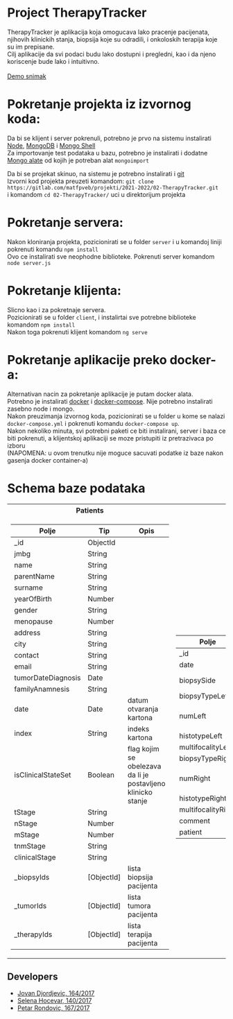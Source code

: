 # Project TherapyTracker

TherapyTracker je aplikacija koja omogucava lako pracenje pacijenata, njihovih klinickih stanja, biopsija koje su odradili, i onkoloskih terapija koje su im prepisane. <br>
Cilj aplikacije da svi podaci budu lako dostupni i pregledni, kao i da njeno koriscenje bude lako i intuitivno. <br>
<br>
[Demo snimak](https://gitlab.com/matfpveb/projekti/2021-2022/02-TherapyTracker/-/blob/master/demo.mkv)

# Pokretanje projekta iz izvornog koda:
Da bi se klijent i server pokrenuli, potrebno je prvo na sistemu instalirati [Node](https://nodejs.org/en/download/), [MongoDB](https://www.mongodb.com/try/download/community) i [Mongo Shell](https://www.mongodb.com/try/download/shell) <br>
Za importovanje test podataka u bazu, potrebno je instalirati i dodatne [Mongo alate](https://www.mongodb.com/try/download/database-tools) od kojih je potreban alat `mongoimport`<br>

Da bi se projekat skinuo, na sistemu je potrebno instalirati i [git](https://git-scm.com/downloads) <br>
Izvorni kod projekta preuzeti komandom: `git clone https://gitlab.com/matfpveb/projekti/2021-2022/02-TherapyTracker.git` <br>
i komandom `cd 02-TherapyTracker/` uci u direktorijum projekta

# Pokretanje servera:
Nakon kloniranja projekta, pozicionirati se u folder `server` i u komandoj liniji pokrenuti komandu `npm install` <br>
Ovo ce instalirati sve neophodne biblioteke.
Pokrenuti server komandom `node server.js`

# Pokretanje klijenta:
Slicno kao i za pokretnaje servera. <br>
Pozicionirati se u folder `client`, i instalirtai sve potrebne biblioteke komandom `npm install`<br>
Nakon toga pokrenuti klijent komandom `ng serve` 

# Pokretanje aplikacije preko docker-a:
Alternativan nacin za pokretanje aplikacije je putam docker alata. <br>
Potrebno je instalirati [docker](https://docs.docker.com/engine/install/ubuntu/) i [docker-compose](https://docs.docker.com/compose/install/). Nije potrebno instalirati zasebno node i mongo. <br>
Nakon preuzimanja izvornog koda, pozicionirati se u folder u kome se nalazi `docker-compose.yml` i pokrenuti komandu `docker-compose up`. <br>
Nakon nekoliko minuta, svi potrebni paketi ce biti instalirani, server i baza ce biti pokrenuti, a klijentskoj aplikaciji se moze pristupiti iz pretrazivaca po izboru <br>
(NAPOMENA: u ovom trenutku nije moguce sacuvati podatke iz baze nakon gasenja docker container-a)

# Schema baze podataka 
<table>
<tr>
<th>Patients</th>
<th>Biopsies</th>
<th>Tumors</th>
<th>Therapies</th>
<th>Counter</th>
</tr>
<tr>
<td>

 Polje              | Tip        | Opis                                                         |
 -------------------| -----------|--------------------------------------------------------------|
 _id                | ObjectId   |                                                              |
 jmbg               | String     |                                                              |
 name               | String     |                                                              |
 parentName         | String     |                                                              |
 surname            | String     |                                                              |
 yearOfBirth        | Number     |                                                              |
 gender             | String     |                                                              |
 menopause          | Number     |                                                              |
 address            | String     |                                                              |
 city               | String     |                                                              |
 contact            | String     |                                                              |
 email              | String     |                                                              |
 tumorDateDiagnosis | Date       |                                                              |
 familyAnamnesis    | String     |                                                              |
 date               | Date       | datum otvaranja kartona                                      |
 index              | String     | indeks kartona                                               |
 isClinicalStateSet | Boolean    | flag kojim se obelezava da li je postavljeno klinicko stanje |
 tStage             | String     |                                                              |
 nStage             | Number     |                                                              |
 mStage             | Number     |                                                              |
 tnmStage           | String     |                                                              |
 clinicalStage      | String     |                                                              |
 _biopsyIds         | [ObjectId] | lista biopsija pacijenta                                     |
 _tumorIds          | [ObjectId] | lista tumora pacijenta                                       |
 _therapyIds        | [ObjectId] | lista terapija pacijenta                                     |
</td>
<td>

 Polje              | Tip      | Opis                  |
 -------------------| ---------|-----------------------|
 _id                | ObjectId |                       |
 date               | Date     |                       |
 biopsySide         | String   | strana biopsije       |
 biopsyTypeLeft     | String   |                       |
 numLeft            | String   | indeks leve biopsije  |
 histotypeLeft      | String   |                       |
 multifocalityLeft  | String   |                       |
 biopsyTypeRight    | String   |                       |
 numRight           | String   | indeks desne biopsije |
 histotypeRight     | String   |                       |
 multifocalityRight | String   |                       |
 comment            | String   |                       |
 patient            | ObjectId |                       |
</td>
<td>

 Polje            | Tip      | Opis                                                     |
 -----------------| ---------|----------------------------------------------------------|
 _id              | ObjectId |                                                          |
 date             | Date     |                                                          |
 name             | String   |                                                          |
 biopsyIndex      | String   | indeks biopsije kojom se izvrsila karakterizacija tumora |
 gradus           | String   |                                                          |
 erScore          | Number   |                                                          |
 erScorePercent   | Number   |                                                          |
 erStatus         | Number   |                                                          |
 pgrScore         | Number   |                                                          |
 pgrScorePercent  | Number   |                                                          |
 pgrStatus        | Number   |                                                          |
 her2INC          | Number   |                                                          |
 her2INCPercent   | Number   |                                                          |
 her2_FISH_SICH   | String   |                                                          |
 her2Status       | Number   |                                                          |
 ki67             | String   |                                                          |
 molecularSubtype | Number   |                                                          |
 patient          | ObjectId |                                                          |

</td>
<td>

 Polje                | Tip      | Opis                                                         |
 ---------------------| ---------|--------------------------------------------------------------|
 _id                  | ObjectId |                                                              |
 therapyType          | String   |                                                              |
 isTherapyResponseSet | Boolean  | flag kojim se obelezava da li je postavljen odgovor terapije |
 therapyResponse      | String   |                                                              |
 numCycles            | Number   |                                                              |
 numTaxol             | Number   |                                                              |
 numTxtr              | Number   |                                                              |
 herceptinTherapy     | String   |                                                              |
 date                 | Date     |                                                              |
 therapyShortString   | String   |                                                              |
 comment              | String   |                                                              |
 patient              | ObjectId |                                                              |
 
</td>
<td>

 Polje                 | Tip    | Opis                    |
 ----------------------| -------|-------------------------|
 historyIndexCounter   | Number | najveci indeks kartona  |
 biopsyIndexCounter    | Number | najveci indeks biopsije |
</td>
</tr>
</table>

## Developers

- [Jovan Djordjevic, 164/2017](https://gitlab.com/JovanDjordjevic)
- [Selena Hocevar, 140/2017](https://gitlab.com/selena.hocevar)
- [Petar Rondovic, 167/2017](https://gitlab.com/mi17167)
